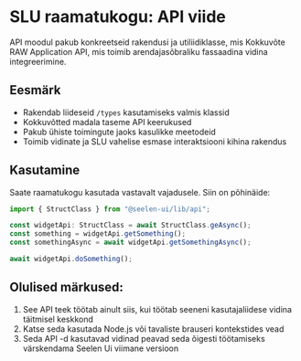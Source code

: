 # **SLU raamatukogu: API viide**

API moodul pakub konkreetseid rakendusi ja utiliidiklasse, mis 
Kokkuvõte RAW Application API, mis toimib arendajasõbraliku fassaadina 
vidina integreerimine.

## **Eesmärk**

* Rakendab liideseid `/types` kasutamiseks valmis klassid
* Kokkuvõtted madala taseme API keerukused
* Pakub ühiste toimingute jaoks kasulikke meetodeid
* Toimib vidinate ja SLU vahelise esmase interaktsiooni kihina 
  rakendus

## **Kasutamine**

Saate raamatukogu kasutada vastavalt vajadusele. Siin on põhinäide:

```ts
import { StructClass } from "@seelen-ui/lib/api";

const widgetApi: StructClass = await StructClass.geAsync();
const something = widgetApi.getSomething();
const somethingAsync = await widgetApi.getSomethingAsync();

await widgetApi.doSomething();
```

## **Olulised märkused:**

1. See API teek töötab ainult siis, kui töötab seeneni kasutajaliidese vidina täitmisel 
   keskkond
2. Katse seda kasutada Node.js või tavaliste brauseri kontekstides 
   vead
3. Seda API -d kasutavad vidinad peavad seda õigesti töötamiseks värskendama 
   Seelen Ui viimane versioon
